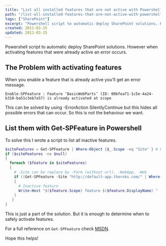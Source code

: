 ```yaml
---
title: "List all installed features that are not active with Powershell"
path: "/list-all-installed-features-that-are-not-active-with-powershell"
tags: ["SharePoint"]
excerpt: "Powershell script to automatic deploy SharePoint solutions. However when activating features that were already active an error occurs."
created: 2011-03-15
updated: 2011-03-15
---
```


Powershell script to automatic deploy SharePoint solutions. However when activating features that were already active an error occurs.

## The Problem with activating features

When you enable a feature that is already active you’ll get an error message.

`Enable-SPFeature : Feature ‘BasicWebParts’ (ID: 00bfea71-1c5e-4a24-b310-ba51c3eb7a57) is already activated at scope`

This can be solved by using -ErrorAction SilentlyContinue but this hides all possible errors that can occur. So this is not the behaviour we want.

## List them with Get-SPFeature in Powershell

To solve this I wrote a script to list all inactive features.

```powershell
$siteFeatures = Get-SPFeature | Where-Object {$_.Scope -eq "Site" } # Farm, WebApp, Site and Web
if ($siteFeatures -ne $null)
{
  foreach ($feature in $siteFeatures)
  {
    # -Site can be replace by -Farm (without url), -WebApp, -Web
    if ((Get-SPFeature -Site "http://default-app.theroks.com/" | Where-Object {$_.Id -eq $feature.id}) -eq $null)
    {
      # Inactive feature
      Write-Host "$($feature.Scope) feature $($feature.DisplayName) " -ForeGroundColor DarkRed
    }
   }
}
```

This is just a part of the solution. But it is enough to determine when to safely activate features.

For a full reference on `Get-SPFeature` check [MSDN](http://technet.microsoft.com/en-us/library/ff607945.aspx).

Hope this helps!
